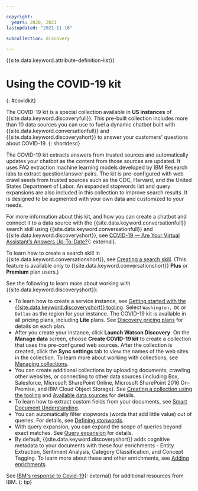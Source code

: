 ```yaml
---

copyright:
  years: 2020, 2021
lastupdated: "2021-11-16"

subcollection: discovery

---
```


{{site.data.keyword.attribute-definition-list}}

# Using the COVID-19 kit
{: #covidkit}

The COVID-19 kit is a special collection available in **US instances** of {{site.data.keyword.discoveryfull}}. This pre-built collection includes more than 10  data sources you can use to fuel a dynamic chatbot built with {{site.data.keyword.conversationfull}} and {{site.data.keyword.discoveryshort}} to answer your customers' questions about COVID-19.
{: shortdesc}

The COVID-19 kit extracts answers from trusted sources and automatically updates your chatbot as the content from those sources are updated. It uses FAQ extraction machine learning models developed by IBM Research labs to extract question/answer pairs. The kit is pre-configured with web crawl seeds from trusted sources such as the CDC, Harvard, and the United States Department of Labor. An expanded stopwords list and query expansions are also included in this collection to improve search results. It is designed to be augmented with your own data and customized to your needs. 

For more information about this kit, and how you can create a chatbot and connect it to a data source with the {{site.data.keyword.conversationfull}} search skill using {{site.data.keyword.conversationfull}} and {{site.data.keyword.discoveryshort}}, see [COVID-19 — Are Your Virtual Assistant’s Answers Up-To-Date?](https://medium.com/ibm-watson/covid-19-are-your-virtual-assistants-answers-up-to-date-c9e1ba70eb65#654b){: external}. 

To learn how to create a search skill in {{site.data.keyword.conversationshort}}, see [Creating a search skill](/docs/services/assistant?topic=assistant-skill-search-add). (This feature is available only to {{site.data.keyword.conversationshort}} **Plus** or **Premium** plan users.)

See the following to learn more about working with {{site.data.keyword.discoveryshort}}:
 
 - To learn how to create a service instance, see [Getting started with the {{site.data.keyword.discoveryshort}} tooling](/docs/discovery?topic=discovery-getting-started). Select `Washington, DC` or `Dallas` as the region for your instance. The COVID-19 kit is available in all pricing plans, including **Lite** plans. See [Discovery pricing plans](/docs/discovery?topic=discovery-discovery-pricing-plans) for details on each plan.
 - After you create your instance, click **Launch Watson Discovery**. On the **Manage data** screen, choose **Create COVID-19 kit** to create a collection that uses the pre-configured web sources. After the collection is created, click the **Sync settings** tab to view the names of the web sites in the collection. To learn more about working with collections, see [Managing collections](/docs/discovery?topic=discovery-sources#manage-collections).
 - You can create additional collections by uploading documents, crawling other websites, or connecting to other data sources (including Box, Salesforce, Microsoft SharePoint Online, Microsoft SharePoint 2016 On-Premise, and IBM Cloud Object Storage). See [Creating a collection using the tooling](/docs/discovery?topic=discovery-sources#source_tooling) and [Available data sources](/docs/discovery?topic=discovery-sources#available) for details.
 - To learn how to extract custom fields from your documents, see [Smart Document Understanding](/docs/discovery?topic=discovery-sdu).
 - You can automatically filter stopwords (words that add little value) out of queries. For details, see [Defining stopwords](/docs/discovery?topic=discovery-query-concepts#stopwords).
 - With query expansion, you can expand the scope of queries beyond exact matches. See [Query expansion](/docs/discovery?topic=discovery-query-concepts#query-expansion) for details.
 - By default, {{site.data.keyword.discoveryshort}} adds cognitive metadata to your documents with these four enrichments - Entity Extraction, Sentiment Analysis, Category Classification, and Concept Tagging. To learn more about these and other enrichments, see [Adding enrichments](/docs/services/discovery?topic=discovery-configservice#adding-enrichments).
 
See [IBM's response to Covid-19](https://www.ibm.com/impact/covid-19/?cm_sp=ThinkDigitalResources-_-CHQ-_-IBMCOVIDResponse){: external} for additional resources from IBM.
{: tip}
